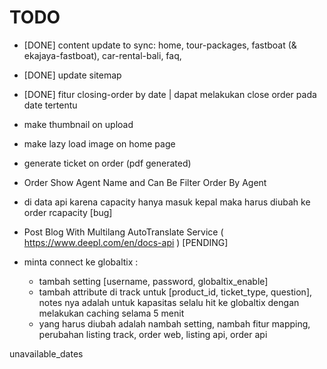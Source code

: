 # TODO

- [DONE] content update to sync: home, tour-packages, fastboat (& ekajaya-fastboat), car-rental-bali, faq,
- [DONE] update sitemap
- [DONE] fitur closing-order by date | dapat melakukan close order pada date tertentu
- make thumbnail on upload
- make lazy load image on home page
- generate ticket on order (pdf generated)
- Order Show Agent Name and Can Be Filter Order By Agent
- di data api karena capacity hanya masuk kepal maka harus diubah ke order rcapacity [bug]
- Post Blog With Multilang AutoTranslate Service ( <https://www.deepl.com/en/docs-api> ) [PENDING]

- minta connect ke globaltix :
  - tambah setting [username, password, globaltix_enable]
  - tambah attribute di track untuk [product_id, ticket_type, question], notes nya adalah untuk kapasitas selalu hit ke globaltix dengan melakukan caching selama 5 menit
  - yang harus diubah adalah nambah setting, nambah fitur mapping, perubahan listing track, order web, listing api, order api

unavailable_dates
